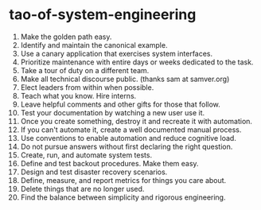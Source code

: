 # tao-of-system-engineering
 1. Make the golden path easy.
 2. Identify and maintain the canonical example.
 3. Use a canary application that exercises system interfaces.
 4. Prioritize maintenance with entire days or weeks dedicated to the task.
 5. Take a tour of duty on a different team.
 6. Make all technical discourse public. (thanks sam at samver.org)
 7. Elect leaders from within when possible.
 8. Teach what you know. Hire interns.
 9. Leave helpful comments and other gifts for those that follow.
10. Test your documentation by watching a new user use it.
11. Once you create something, destroy it and recreate it with automation.
12. If you can't automate it, create a well documented manual process.
13. Use conventions to enable automation and reduce cognitive load.
14. Do not pursue answers without first declaring the right question.
15. Create, run, and automate system tests.
16. Define and test backout procedures.  Make them easy.
17. Design and test disaster recovery scenarios.
18. Define, measure, and report metrics for things you care about.
19. Delete things that are no longer used.
20. Find the balance between simplicity and rigorous engineering.
